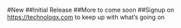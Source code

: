 #New
##Initial Release
##More to come soon
##Signup on https://technologx.com to keep up with what’s going on